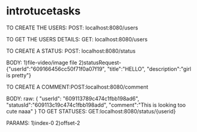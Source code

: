 # introtucetasks

TO CREATE THE USERS: POST: localhost:8080/users

TO GET THE USERS DETAILS: GET: localhost:8080/users

TO CREATE A STATUS: POST: localhost:8080/status


BODY: 1)file-video/image file         2)statusRequest-{"userId":"609166456cc50f71f0a07f19", "title":"HELLO", "description":"girl is pretty"}

TO CREATE A COMMENT:POST:localhost:8080/comment



BODY: raw:  {
    "userId": "609113789c474c1fbb198ad6",
    "statusId":"609113c19c474c1fbb198add",
    "comment":"This is looking too cute naaa"
}
TO GET STATUSES: GET:localhost:8080/status/{userid}


PARAMS: 1)index-0
        2)offset-2
      
